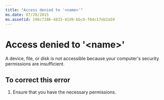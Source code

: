 ```yaml
---
title: "Access denied to '<name>'"
ms.date: 07/20/2015
ms.assetid: 196c7286-4833-41d9-bbcb-f64c17eb2a59
---
```

# Access denied to '\<name>'
A device, file, or disk is not accessible because your computer's security permissions are insufficient.  
  
## To correct this error  
  
1. Ensure that you have the necessary permissions.  
